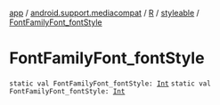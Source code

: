 [app](../../../index.md) / [android.support.mediacompat](../../index.md) / [R](../index.md) / [styleable](index.md) / [FontFamilyFont_fontStyle](.)

# FontFamilyFont_fontStyle

`static val FontFamilyFont_fontStyle: `[`Int`](https://kotlinlang.org/api/latest/jvm/stdlib/kotlin/-int/index.html)
`static val FontFamilyFont_fontStyle: `[`Int`](https://kotlinlang.org/api/latest/jvm/stdlib/kotlin/-int/index.html)